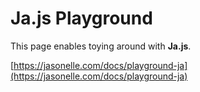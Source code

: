 # Ja.js Playground

This page enables toying around with **Ja.js**.

[https://jasonelle.com/docs/playground-ja](https://jasonelle.com/docs/playground-ja)
